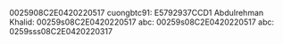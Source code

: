 0025908C2E0420220517
cuongbtc91: E5792937CCD1
Abdulrehman Khalid: 00259s08C2E0420220517
abc: 00259s08C2E0420220517
abc: 0259sss08C2E0420220317
